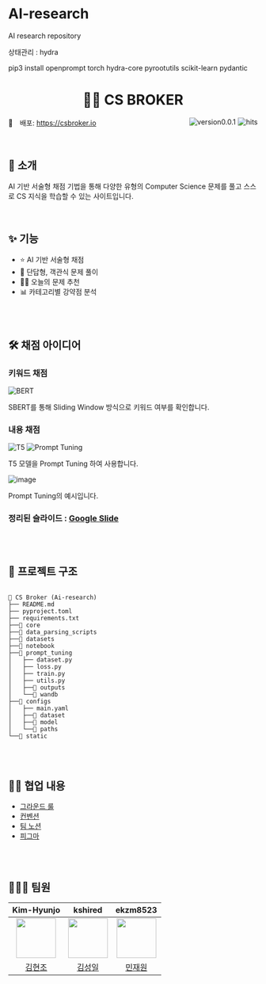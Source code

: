 # AI-research
AI research repository

상태관리 : hydra

pip3 install openprompt torch hydra-core pyrootutils scikit-learn pydantic

<h1 align="center">
	🧑‍💻 CS BROKER
</h1>

<img src="https://hits.seeyoufarm.com/api/count/incr/badge.svg?url=https://github.com/SW13-Monstera/frontend&count_bg=%234E416D&title_bg=%23727272&icon=&icon_color=%23E7E7E7&title=hits&edge_flat=false" alt="hits" align='right' style='margin-left:5px;' />

<img src="https://img.shields.io/badge/version-v0.0.1-blue" alt="version0.0.1" align='right' style='margin-left:5px;'/>

🔗 배포: <https://csbroker.io>

<br/>

## 👋 소개

AI 기반 서술형 채점 기법을 통해
다양한 유형의 Computer Science 문제를 풀고
스스로 CS 지식을 학습할 수 있는 사이트입니다.

<br/>

## ✨ 기능

- ⭐ AI 기반 서술형 채점
- 📝 단답형, 객관식 문제 풀이
- 🙋‍♂️ 오늘의 문제 추천
- 📊 카테고리별 강약점 분석

<br/><br/>

## 🛠 채점 아이디어
### 키워드 채점
![BERT](https://user-images.githubusercontent.com/67869514/190990010-a9383189-dca3-4775-8784-029694253db1.png)

SBERT를 통해 Sliding Window 방식으로 키워드 여부를 확인합니다.


### 내용 채점
![T5](https://user-images.githubusercontent.com/67869514/190990325-9aafb37a-e123-46bb-abd6-97a69789270c.png)
![Prompt Tuning](https://user-images.githubusercontent.com/67869514/190990370-641ae66f-9638-46fb-aa0b-81fc1c99e832.png)

T5 모델을 Prompt Tuning 하여 사용합니다.

![image](https://user-images.githubusercontent.com/67869514/190989533-4b948c6f-79fa-481c-ab4a-06da4e80ff3d.png)

Prompt Tuning의 예시입니다.

### 정리된 슬라이드 : [Google Slide](https://docs.google.com/presentation/d/1TWTurKIexCGG0GJZRPvv_XQyipcFerA3x7cPF42fQ7o/edit#slide=id.g1567aa70b70_0_45)


<br/><br/>

## 📂 프로젝트 구조

```

📁 CS Broker (Ai-research)
├── README.md
├── pyproject.toml
├── requirements.txt
├──📁 core
├──📁 data_parsing_scripts
├──📁 datasets
├──📁 notebook
├──📁 prompt_tuning
│   ├── dataset.py
│   ├── loss.py
│   ├── train.py
│   ├── utils.py
│   ├──📁 outputs
│   └──📁 wandb
├──📁 configs
│   ├── main.yaml
│   ├──📁 dataset
│   ├──📁 model
│   └──📁 paths
└──📁 static

```

<br/><br/>

## 🤙🏻 협업 내용

- [그라운드 룰][ground-rule]
- [컨벤션][convention]
- [팀 노션][notion]
- [피그마][figma]



<br/><br/>

## 👩🏻‍💻 팀원

|                      **Kim-Hyunjo**                      |                      **kshired**                      |                      **ekzm8523**                      |
| :------------------------------------------------------: | :---------------------------------------------------: | :----------------------------------------------------: |
| <img src="https://github.com/Kim-Hyunjo.png" width="80"> | <img src="https://github.com/kshired.png" width="80"> | <img src="https://github.com/ekzm8523.png" width="80"> |
|         [김현조](https://github.com/Kim-Hyunjo)          |         [김성일](https://github.com/kshired)          |         [민재원](https://github.com/ekzm8523)          |

[ground-rule]: https://github.com/SW13-Monstera/.github/wiki/Ground-Rule
[convention]: https://github.com/SW13-Monstera/.github/wiki/Convention
[notion]: https://seed-cry-ce7.notion.site/QUARTER-f5f30a4b31264ae48129812cfb6e67f0
[figma]: https://www.figma.com/file/aBDgy14qYv8oEiqC6n8p4S/CS%2BBROKER-(1)?node-id=0%3A1
